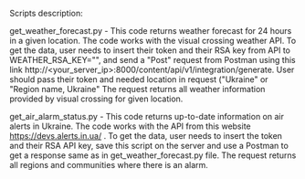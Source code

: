 Scripts description:

get_weather_forecast.py - This code returns weather forecast for 24 hours in a given location. The code works with the visual crossing weather API. To get the data, user needs to insert their token and their RSA key from API to WEATHER_RSA_KEY="", and send a "Post" request from Postman using this link http://<your_server_ip>:8000/content/api/v1/integration/generate. User should pass their token and needed location in request ("Ukraine" or "Region name, Ukraine" The request returns all weather information provided by visual crossing for given location.

get_air_alarm_status.py - This code returns up-to-date information on air alerts in Ukraine. The code works with the API from this website https://devs.alerts.in.ua/ . To get the data, user needs to insert the token and their RSA API key, save this script on the server and use a Postman to get a response same as in get_weather_forecast.py file. The request returns all regions and communities where there is an alarm.
